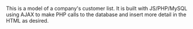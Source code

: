 This is a model of a company's customer list.  It is built with JS/PHP/MySQL using AJAX to make PHP calls to the database and insert more detail in the HTML as desired.
